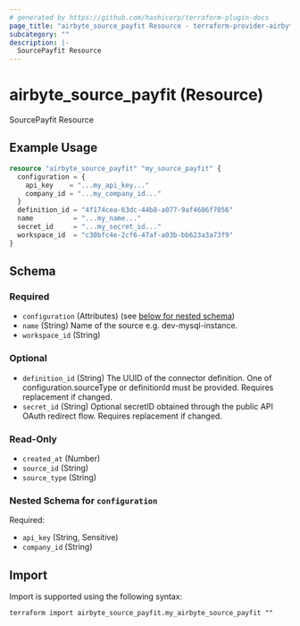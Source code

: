 ```yaml
---
# generated by https://github.com/hashicorp/terraform-plugin-docs
page_title: "airbyte_source_payfit Resource - terraform-provider-airbyte"
subcategory: ""
description: |-
  SourcePayfit Resource
---
```


# airbyte_source_payfit (Resource)

SourcePayfit Resource

## Example Usage

```terraform
resource "airbyte_source_payfit" "my_source_payfit" {
  configuration = {
    api_key    = "...my_api_key..."
    company_id = "...my_company_id..."
  }
  definition_id = "4f174cea-63dc-44b8-a077-9af4686f7056"
  name          = "...my_name..."
  secret_id     = "...my_secret_id..."
  workspace_id  = "c30bfc4e-2cf6-47af-a03b-bb623a3a73f9"
}
```

<!-- schema generated by tfplugindocs -->
## Schema

### Required

- `configuration` (Attributes) (see [below for nested schema](#nestedatt--configuration))
- `name` (String) Name of the source e.g. dev-mysql-instance.
- `workspace_id` (String)

### Optional

- `definition_id` (String) The UUID of the connector definition. One of configuration.sourceType or definitionId must be provided. Requires replacement if changed.
- `secret_id` (String) Optional secretID obtained through the public API OAuth redirect flow. Requires replacement if changed.

### Read-Only

- `created_at` (Number)
- `source_id` (String)
- `source_type` (String)

<a id="nestedatt--configuration"></a>
### Nested Schema for `configuration`

Required:

- `api_key` (String, Sensitive)
- `company_id` (String)

## Import

Import is supported using the following syntax:

```shell
terraform import airbyte_source_payfit.my_airbyte_source_payfit ""
```
